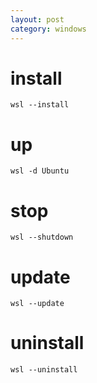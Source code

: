 ```yaml
---
layout: post
category: windows
---
```


# install

```pwsh
wsl --install
```

# up

```pwsh
wsl -d Ubuntu
```

# stop

```pwsh
wsl --shutdown
```

# update
```
wsl --update
```

# uninstall
```
wsl --uninstall
```
